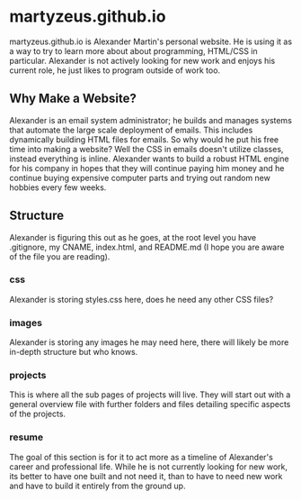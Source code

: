 # martyzeus.github.io

martyzeus.github.io is Alexander Martin's personal website. He is using it as a way to try to learn more about about programming, HTML/CSS in particular. Alexander is not actively looking for new work and enjoys his current role, he just likes to program outside of work too.

## Why Make a Website?

Alexander is an email system administrator; he builds and manages systems that automate the large scale deployment of emails. This includes dynamically building HTML files for emails. So why would he put his free time into making a website? Well the CSS in emails doesn't utilize classes, instead everything is inline. Alexander wants to build a robust HTML engine for his company in hopes that they will continue paying him money and he continue buying expensive computer parts and trying out random new hobbies every few weeks. 

## Structure

Alexander is figuring this out as he goes, at the root level you have .gitignore, my CNAME, index.html, and README.md (I hope you are aware of the file you are reading).

### css

Alexander is storing styles.css here, does he need any other CSS files?

### images

Alexander is storing any images he may need here, there will likely be more in-depth structure but who knows.

### projects

This is where all the sub pages of projects will live. They will start out with a general overview file with further folders and files detailing specific aspects of the projects.

### resume

The goal of this section is for it to act more as a timeline of Alexander's career and professional life. While he is not currently looking for new work, its better to have one built and not need it, than to have to need new work and have to build it entirely from the ground up.